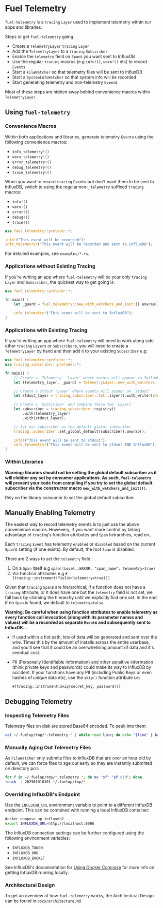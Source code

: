 # Fuel Telemetry

`fuel-telemetry` is a `tracing` `Layer` used to implement telemetry within our
apps and libraries.

Steps to get `fuel-telemetry` going:

- Create a `TelemetryLayer` `tracing` `Layer`
- Add the `TelemetryLayer` to a `tracing` `Subscriber`
- Enable the `telemetry` field on `Span`s you want sent to InfluxDB
- Use the regular `tracing` macros (e.g `info!()`, `warn!()` etc) to record `Events`
- Start a `FileWatcher` so that telemetry files will be sent to InfluxDB
- Start a `SystemInfoWatcher` so that system info will be recorded
- Start generating telemetry and non-telemetry `Event`s

Most of these steps are hidden away behind convenience macros within `TelemetryLayer`.

## Using `fuel-telemetry`

### Convenience Macros

Within both applications and libraries, generate telemetry `Event`s using the
following convenience macros:

- `info_telemetry!()`
- `warn_telemetry!()`
- `error_telemetry!()`
- `debug_telemetry!()`
- `trace_telemetry!()`

When you want to record `tracing` `Event`s but don't want them to be sent to
InfluxDB, switch to using the regular non-`_telemetry` suffixed `tracing`
macros:

- `info!()`
- `warn!()`
- `error!()`
- `debug!()`
- `trace!()`

```rust
use fuel_telemetry::prelude::*;

info!("This event will be recorded");
info_telemetry!("This event will be recorded and sent to InfluxDB");
```

For detailed examples, see `examples/*.rs`.


### Applications without Existing Tracing

If you're writing an app where `fuel-telemetry` will be your only `tracing`
`Layer` and `Subscriber`, the quickest way to get going is:

```rust
use fuel_telemetry::prelude::*;

fn main() {
    let _guard = fuel_telemetry::new_with_watchers_and_init!().unwrap();

    info_telemetry!("This event will be sent to InfluxDB");
}
```

### Applications with Existing Tracing

If you're writing an app where `fuel-telemetry` will need to work along side
other `tracing` `Layer`s or `Subscriber`s, you will need to create a
`TelemetryLayer` by hand and then add it to your existing `Subscriber` e.g:

```rust
use fuel_telemetry::prelude::*;
use tracing_subscriber::prelude::*;

fn main() {
    // Create a `Telemetry` `Layer` where events will appear in InfluxDB
    let (telemetry_layer, _guard) = TelemetryLayer::new_with_watchers!().unwrap();

    // Create a stdout `Layer` where events will appear on `stdout`
    let stdout_layer = tracing_subscriber::fmt::layer().with_writer(std::io::stdout);

    // Create a `Subscriber` and combine these two `Layers`
    let subscriber = tracing_subscriber::registry()
        .with(telemetry_layer)
        .with(stdout_layer);

    // Set our subscriber as the default global subscriber
    tracing::subscriber::set_global_default(subscriber).unwrap();

    info!("This event will be sent to stdout");
    info_telemetry!("This event will be sent to stdout AND InfluxDB");
}
```

### Within Libraries

**Warning: libraries should not be setting the global default subscriber as it
will clobber any set by consumer applications. As such, `fuel-telemetry` will
prevent your code from compiling if you try to set the global default subscriber
via the constructor macro `new_with_watchers_and_init!()`.**

Rely on the library consumer to set the global default subscriber.

## Manually Enabling Telemetry

The easiest way to record telemetry events is to just use the above convenience
macros. Howevery, if you want more control by taking advantage of `tracing`'s
function attributes and `Span` heirarchies, read on...

Each `tracing` `Event` has telemetry `enabled` or `disabled` based on the
current `Span`'s setting (if one exists). By default, the root `Span` is
disabled.

There are 2 ways to set the `telemetry` field:

1. On a `Span` itself e.g `span!(Level::ERROR, "span_name", telemetry=true)`
1. Via function attributes e.g `#[tracing::instrument(fields(telemetry=true))]`

Given that `tracing` `Span`s are hierarchical, if a function does not have a
`tracing` attribute, or it does have one but the `telemetry` field is not set, we
fall back by climbing the hierarchy until we explicitly find one set. In the end
if no `Span` is found, we default to `telemetry=false`.

**Warning: Be careful when using function attributes to enable telemetry as
every function call invocation (along with its parameter names and values)
will be a recorded as separate `Event`s and subsequently sent to InfluxDB...**

* If used within a hot path, lots of data will be generated and sent over the
wire. Times this by the amount of installs across the entire userbase, and
you'll see that it could be an overwhelming amount of data and it's eventual
cost.

* PII (Personally Identifiable Information) and other sensitive information
  (think private keys and passwords) could make its way to InfluxDB by accident.
  If your functions have any PII (including Public Keys or even hashes of unique
  data etc), use the `skip()` function attribute i.e:

  `#[tracing::instrument(skip(secret_key, password))]`

## Debugging Telemetry

### Inspecting Telemetry Files

Telemetry files on disk are stored Base64 encoded. To peek into them:

```sh
cat ~/.fuelup/tmp/*.telemetry.* | while read line; do echo "$line" | base64 -d; echo; done
```

### Manually Aging Out Telemetry Files

As `FileWatcher` only submits files to InfluxDB that are over an hour old by
default, we can force files to age out early so they are instantly submitted
on directory poll:

```sh
for f in ~/.fuelup/tmp/*.telemetry.*; do mv "$f" "$f.old"; done
touch -t 202501010101 ~/.fuelup/tmp/*
```

### Overriding InfluxDB's Endpoint

Use the `INFLUXDB_URL` environment variable to point to a different InfluxDB
endpoint. This can be combined with running a local InfluxDB container:

```sh
docker compose up influxdb2
export INFLUXDB_URL=http://localhost:8086
```

The InfluxDB connection settings can be further configured using the following
environment variables:

- `INFLUXDB_TOKEN`
- `INFLUXDB_ORG`
- `INFLUXDB_BUCKET`

See InfluxDB's documentation for [Using Docker
Compose](https://docs.influxdata.com/influxdb/v2/install/use-docker-compose/)
for more info on getting InfluxDB running locally.

### Architectural Design

To get an overview of how `fuel-telemetry` works, the Architectural Design can
be found in `docs/architecture.md`